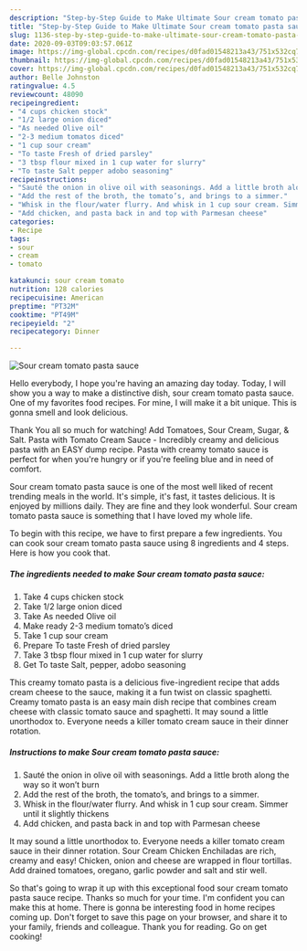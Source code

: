 ```yaml
---
description: "Step-by-Step Guide to Make Ultimate Sour cream tomato pasta sauce"
title: "Step-by-Step Guide to Make Ultimate Sour cream tomato pasta sauce"
slug: 1136-step-by-step-guide-to-make-ultimate-sour-cream-tomato-pasta-sauce
date: 2020-09-03T09:03:57.061Z
image: https://img-global.cpcdn.com/recipes/d0fad01548213a43/751x532cq70/sour-cream-tomato-pasta-sauce-recipe-main-photo.jpg
thumbnail: https://img-global.cpcdn.com/recipes/d0fad01548213a43/751x532cq70/sour-cream-tomato-pasta-sauce-recipe-main-photo.jpg
cover: https://img-global.cpcdn.com/recipes/d0fad01548213a43/751x532cq70/sour-cream-tomato-pasta-sauce-recipe-main-photo.jpg
author: Belle Johnston
ratingvalue: 4.5
reviewcount: 48090
recipeingredient:
- "4 cups chicken stock"
- "1/2 large onion diced"
- "As needed Olive oil"
- "2-3 medium tomatos diced"
- "1 cup sour cream"
- "To taste Fresh of dried parsley"
- "3 tbsp flour mixed in 1 cup water for slurry"
- "To taste Salt pepper adobo seasoning"
recipeinstructions:
- "Sauté the onion in olive oil with seasonings. Add a little broth along the way so it won’t burn"
- "Add the rest of the broth, the tomato’s, and brings to a simmer."
- "Whisk in the flour/water flurry. And whisk in 1 cup sour cream. Simmer until it slightly thickens"
- "Add chicken, and pasta back in and top with Parmesan cheese"
categories:
- Recipe
tags:
- sour
- cream
- tomato

katakunci: sour cream tomato 
nutrition: 128 calories
recipecuisine: American
preptime: "PT32M"
cooktime: "PT49M"
recipeyield: "2"
recipecategory: Dinner

---
```



![Sour cream tomato pasta sauce](https://img-global.cpcdn.com/recipes/d0fad01548213a43/751x532cq70/sour-cream-tomato-pasta-sauce-recipe-main-photo.jpg)

Hello everybody, I hope you're having an amazing day today. Today, I will show you a way to make a distinctive dish, sour cream tomato pasta sauce. One of my favorites food recipes. For mine, I will make it a bit unique. This is gonna smell and look delicious.

Thank You all so much for watching! Add Tomatoes, Sour Cream, Sugar, &amp; Salt. Pasta with Tomato Cream Sauce - Incredibly creamy and delicious pasta with an EASY dump recipe. Pasta with creamy tomato sauce is perfect for when you&#39;re hungry or if you&#39;re feeling blue and in need of comfort.

Sour cream tomato pasta sauce is one of the most well liked of recent trending meals in the world. It's simple, it's fast, it tastes delicious. It is enjoyed by millions daily. They are fine and they look wonderful. Sour cream tomato pasta sauce is something that I have loved my whole life.


To begin with this recipe, we have to first prepare a few ingredients. You can cook sour cream tomato pasta sauce using 8 ingredients and 4 steps. Here is how you cook that.

<!--inarticleads1-->

##### The ingredients needed to make Sour cream tomato pasta sauce:

1. Take 4 cups chicken stock
1. Take 1/2 large onion diced
1. Take As needed Olive oil
1. Make ready 2-3 medium tomato’s diced
1. Take 1 cup sour cream
1. Prepare To taste Fresh of dried parsley
1. Take 3 tbsp flour mixed in 1 cup water for slurry
1. Get To taste Salt, pepper, adobo seasoning


This creamy tomato pasta is a delicious five-ingredient recipe that adds cream cheese to the sauce, making it a fun twist on classic spaghetti. Creamy tomato pasta is an easy main dish recipe that combines cream cheese with classic tomato sauce and spaghetti. It may sound a little unorthodox to. Everyone needs a killer tomato cream sauce in their dinner rotation. 

<!--inarticleads2-->

##### Instructions to make Sour cream tomato pasta sauce:

1. Sauté the onion in olive oil with seasonings. Add a little broth along the way so it won’t burn
1. Add the rest of the broth, the tomato’s, and brings to a simmer.
1. Whisk in the flour/water flurry. And whisk in 1 cup sour cream. Simmer until it slightly thickens
1. Add chicken, and pasta back in and top with Parmesan cheese


It may sound a little unorthodox to. Everyone needs a killer tomato cream sauce in their dinner rotation. Sour Cream Chicken Enchiladas are rich, creamy and easy! Chicken, onion and cheese are wrapped in flour tortillas. Add drained tomatoes, oregano, garlic powder and salt and stir well. 

So that's going to wrap it up with this exceptional food sour cream tomato pasta sauce recipe. Thanks so much for your time. I'm confident you can make this at home. There is gonna be interesting food in home recipes coming up. Don't forget to save this page on your browser, and share it to your family, friends and colleague. Thank you for reading. Go on get cooking!
